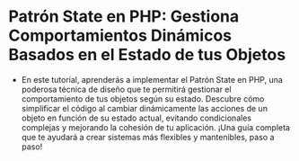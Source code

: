 # Patrón State en PHP: Gestiona Comportamientos Dinámicos Basados en el Estado de tus Objetos

- En este tutorial, aprenderás a implementar el Patrón State en PHP, una poderosa técnica de diseño que te permitirá gestionar el comportamiento de tus objetos según su estado. Descubre cómo simplificar el código al cambiar dinámicamente las acciones de un objeto en función de su estado actual, evitando condicionales complejas y mejorando la cohesión de tu aplicación. ¡Una guía completa que te ayudará a crear sistemas más flexibles y mantenibles, paso a paso!
